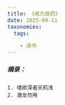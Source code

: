 ```yaml
---
title: 《戒为良药》
date: 2025-09-11
taxonomies:
  tags:

    - 读书
---
```


##### 摘录：

```
1. 嗜欲深者天机浅
2. 潜龙勿用
```



